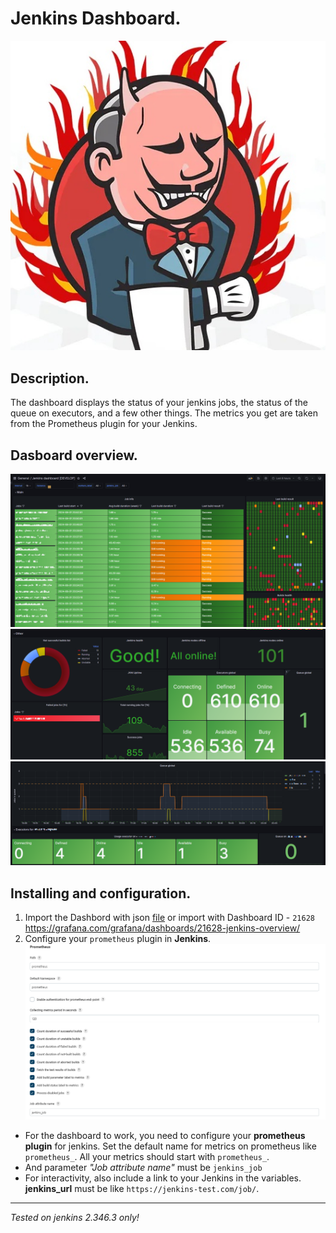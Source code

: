 # Jenkins Dashboard.
![icon](https://github.com/NettyW/Jenkins-overview-grafana-dashboard/blob/main/imgs/i.jpg?raw=true)
## Description.
The dashboard displays the status of your jenkins jobs, the status of the queue on executors, and a few other things. The metrics you get are taken from the Prometheus plugin for your Jenkins.

## Dasboard overview.

![dashboard](https://github.com/NettyW/Jenkins-overview-grafana-dashboard/blob/main/imgs/1.png?raw=true)
![dashboard](https://github.com/NettyW/Jenkins-overview-grafana-dashboard/blob/main/imgs/2.png?raw=true)
![dashboard](https://github.com/NettyW/Jenkins-overview-grafana-dashboard/blob/main/imgs/3.png?raw=true)

## Installing and configuration.

1. Import the Dashbord with json [file](https://github.com/NettyW/Jenkins-overview-grafana-dashboard/blob/main/dashboard/Jenkins%20overview.json) or import with Dashboard ID - `21628`
https://grafana.com/grafana/dashboards/21628-jenkins-overview/
2. Configure your `prometheus` plugin in **Jenkins**.
![prometheus_params](https://github.com/NettyW/Jenkins-overview-grafana-dashboard/blob/main/imgs/4.png?raw=true)

* For the dashboard to work, you need to configure your **prometheus plugin** for jenkins. Set the default name for metrics on prometheus like `prometheus_`. All your metrics should start with `prometheus_`.
* And parameter *"Job attribute name"* must be `jenkins_job`
* For interactivity, also include a link to your Jenkins in the variables. **jenkins_url** must be like `https://jenkins-test.com/job/`. 

---
*Tested on jenkins 2.346.3 only!*